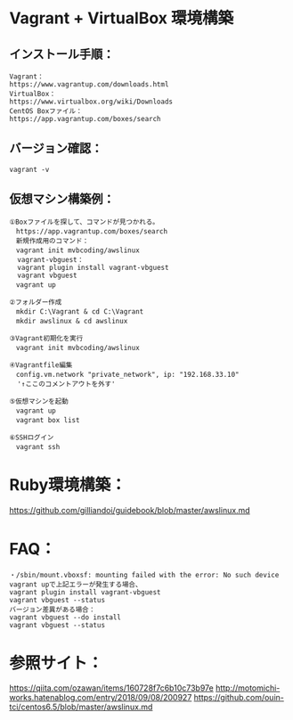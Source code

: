 # Vagrant + VirtualBox 環境構築

## インストール手順：
```
Vagrant：  
https://www.vagrantup.com/downloads.html  
VirtualBox：
https://www.virtualbox.org/wiki/Downloads
CentOS Boxファイル：
https://app.vagrantup.com/boxes/search
```

## バージョン確認：
```
vagrant -v
```

## 仮想マシン構築例：
```
①Boxファイルを探して、コマンドが見つかれる。
　https://app.vagrantup.com/boxes/search
　新規作成用のコマンド：
　vagrant init mvbcoding/awslinux
  vagrant-vbguest：  
  vagrant plugin install vagrant-vbguest
  vagrant vbguest
　vagrant up

②フォルダー作成
　mkdir C:\Vagrant & cd C:\Vagrant
　mkdir awslinux & cd awslinux

③Vagrant初期化を実行
　vagrant init mvbcoding/awslinux

④Vagrantfile編集
　config.vm.network "private_network", ip: "192.168.33.10"
  '↑ここのコメントアウトを外す'

⑤仮想マシンを起動
　vagrant up
　vagrant box list

⑥SSHログイン
　vagrant ssh
```

# Ruby環境構築：
https://github.com/gilliandoi/guidebook/blob/master/awslinux.md

# FAQ：
```
・/sbin/mount.vboxsf: mounting failed with the error: No such device
vagrant upで上記エラーが発生する場合、
vagrant plugin install vagrant-vbguest
vagrant vbguest --status
バージョン差異がある場合：
vagrant vbguest --do install
vagrant vbguest --status
```

# 参照サイト：
https://qiita.com/ozawan/items/160728f7c6b10c73b97e
http://motomichi-works.hatenablog.com/entry/2018/09/08/200927
https://github.com/ouin-tci/centos6.5/blob/master/awslinux.md
